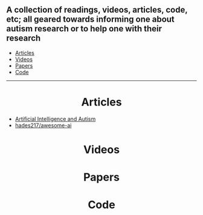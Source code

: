 ## A collection of readings, videos, articles, code, etc; all geared towards informing one about autism research or to help one with their research

- [Articles](#articles)
- [Videos](#videos)
- [Papers](#papers)
- [Code](#code)

---

<div id="articles" align="center">
  <h1>Articles</h1>
</div>

- [Artificial Intelligence and Autism](https://towardsdatascience.com/artificial-intelligence-and-autism-743e67ce0ee4)
- [hades217/awesome-ai](https://github.com/hades217/awesome-ai)

<div id="videos" align="center">
  <h1>Videos</h1>
</div>

<div id="papers" align="center">
  <h1>Papers</h1>
</div>

<div id="code" align="center">
  <h1>Code</h1>
</div>
